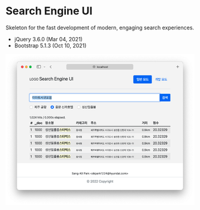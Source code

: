 # Search Engine UI
Skeleton for the fast development of modern, engaging search experiences.

- jQuery 3.6.0 (Mar 04, 2021)
- Bootstrap 5.1.3 (Oct 10, 2021)

![](static/localhost.png)